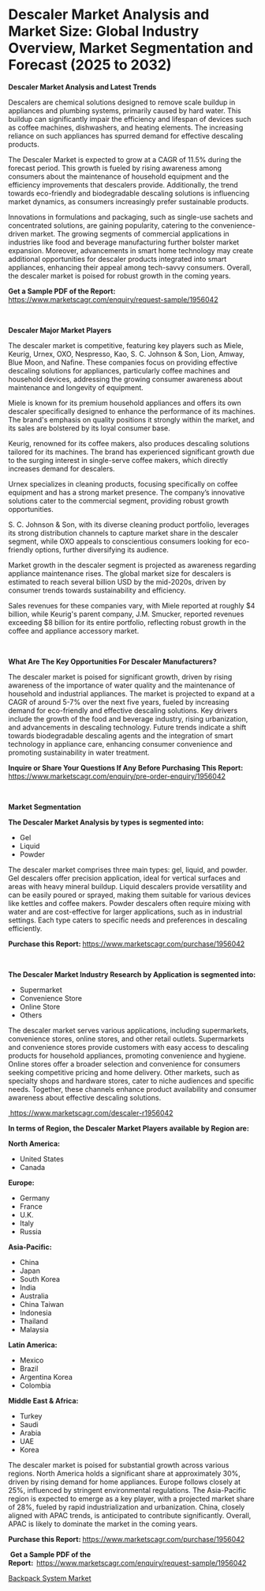 <p><h1>Descaler Market Analysis and Market Size: Global Industry Overview, Market Segmentation and Forecast (2025 to 2032)</h1></p><p><strong>Descaler Market Analysis and Latest Trends</strong></p>
<p><p>Descalers are chemical solutions designed to remove scale buildup in appliances and plumbing systems, primarily caused by hard water. This buildup can significantly impair the efficiency and lifespan of devices such as coffee machines, dishwashers, and heating elements. The increasing reliance on such appliances has spurred demand for effective descaling products.</p><p>The Descaler Market is expected to grow at a CAGR of 11.5% during the forecast period. This growth is fueled by rising awareness among consumers about the maintenance of household equipment and the efficiency improvements that descalers provide. Additionally, the trend towards eco-friendly and biodegradable descaling solutions is influencing market dynamics, as consumers increasingly prefer sustainable products. </p><p>Innovations in formulations and packaging, such as single-use sachets and concentrated solutions, are gaining popularity, catering to the convenience-driven market. The growing segments of commercial applications in industries like food and beverage manufacturing further bolster market expansion. Moreover, advancements in smart home technology may create additional opportunities for descaler products integrated into smart appliances, enhancing their appeal among tech-savvy consumers. Overall, the descaler market is poised for robust growth in the coming years.</p></p>
<p><strong>Get a Sample PDF of the Report:&nbsp;</strong> <a href="https://www.marketscagr.com/enquiry/request-sample/1956042?utm_campaign=2097&utm_medium=2&utm_source=Github&utm_content=ia&utm_term=07022025&utm_id=descaler">https://www.marketscagr.com/enquiry/request-sample/1956042</a></p>
<p>&nbsp;</p>
<p><strong>Descaler Major Market Players</strong></p>
<p><p>The descaler market is competitive, featuring key players such as Miele, Keurig, Urnex, OXO, Nespresso, Kao, S. C. Johnson & Son, Lion, Amway, Blue Moon, and Nafine. These companies focus on providing effective descaling solutions for appliances, particularly coffee machines and household devices, addressing the growing consumer awareness about maintenance and longevity of equipment.</p><p>Miele is known for its premium household appliances and offers its own descaler specifically designed to enhance the performance of its machines. The brand's emphasis on quality positions it strongly within the market, and its sales are bolstered by its loyal consumer base.</p><p>Keurig, renowned for its coffee makers, also produces descaling solutions tailored for its machines. The brand has experienced significant growth due to the surging interest in single-serve coffee makers, which directly increases demand for descalers.</p><p>Urnex specializes in cleaning products, focusing specifically on coffee equipment and has a strong market presence. The company’s innovative solutions cater to the commercial segment, providing robust growth opportunities.</p><p>S. C. Johnson & Son, with its diverse cleaning product portfolio, leverages its strong distribution channels to capture market share in the descaler segment, while OXO appeals to conscientious consumers looking for eco-friendly options, further diversifying its audience.</p><p>Market growth in the descaler segment is projected as awareness regarding appliance maintenance rises. The global market size for descalers is estimated to reach several billion USD by the mid-2020s, driven by consumer trends towards sustainability and efficiency.</p><p>Sales revenues for these companies vary, with Miele reported at roughly $4 billion, while Keurig's parent company, J.M. Smucker, reported revenues exceeding $8 billion for its entire portfolio, reflecting robust growth in the coffee and appliance accessory market.</p></p>
<p>&nbsp;</p>
<p><strong>What Are The Key Opportunities For Descaler Manufacturers?</strong></p>
<p><p>The descaler market is poised for significant growth, driven by rising awareness of the importance of water quality and the maintenance of household and industrial appliances. The market is projected to expand at a CAGR of around 5-7% over the next five years, fueled by increasing demand for eco-friendly and effective descaling solutions. Key drivers include the growth of the food and beverage industry, rising urbanization, and advancements in descaling technology. Future trends indicate a shift towards biodegradable descaling agents and the integration of smart technology in appliance care, enhancing consumer convenience and promoting sustainability in water treatment.</p></p>
<p><strong>Inquire or Share Your Questions If Any Before Purchasing This Report:</strong> <a href="https://www.marketscagr.com/enquiry/pre-order-enquiry/1956042?utm_campaign=2097&utm_medium=2&utm_source=Github&utm_content=ia&utm_term=07022025&utm_id=descaler">https://www.marketscagr.com/enquiry/pre-order-enquiry/1956042</a></p>
<p>&nbsp;</p>
<p><strong>Market Segmentation</strong></p>
<p><strong>The Descaler Market Analysis by types is segmented into:</strong></p>
<p><ul><li>Gel</li><li>Liquid</li><li>Powder</li></ul></p>
<p><p>The descaler market comprises three main types: gel, liquid, and powder. Gel descalers offer precision application, ideal for vertical surfaces and areas with heavy mineral buildup. Liquid descalers provide versatility and can be easily poured or sprayed, making them suitable for various devices like kettles and coffee makers. Powder descalers often require mixing with water and are cost-effective for larger applications, such as in industrial settings. Each type caters to specific needs and preferences in descaling efficiently.</p></p>
<p><strong>Purchase this Report:&nbsp;</strong><a href="https://www.marketscagr.com/purchase/1956042?utm_campaign=2097&utm_medium=2&utm_source=Github&utm_content=ia&utm_term=07022025&utm_id=descaler">https://www.marketscagr.com/purchase/1956042</a></p>
<p>&nbsp;</p>
<p><strong>The Descaler Market Industry Research by Application is segmented into:</strong></p>
<p><ul><li>Supermarket</li><li>Convenience Store</li><li>Online Store</li><li>Others</li></ul></p>
<p><p>The descaler market serves various applications, including supermarkets, convenience stores, online stores, and other retail outlets. Supermarkets and convenience stores provide customers with easy access to descaling products for household appliances, promoting convenience and hygiene. Online stores offer a broader selection and convenience for consumers seeking competitive pricing and home delivery. Other markets, such as specialty shops and hardware stores, cater to niche audiences and specific needs. Together, these channels enhance product availability and consumer awareness about effective descaling solutions.</p></p>
<p><a href="https://www.marketscagr.com/descaler-r1956042?utm_campaign=2097&utm_medium=2&utm_source=Github&utm_content=ia&utm_term=07022025&utm_id=descaler">&nbsp;https://www.marketscagr.com/descaler-r1956042</a></p>
<p><strong>In terms of Region, the Descaler Market Players available by Region are:</strong></p>
<p>
    <p> <strong> North America: </strong>
        <ul>
            <li>United States</li>
            <li>Canada</li>
        </ul>
        </p> 
    <p> <strong> Europe: </strong>
        <ul>
            <li>Germany</li>
            <li>France</li>
            <li>U.K.</li>
            <li>Italy</li>
            <li>Russia</li>
        </ul>
        </p> 
    <p> <strong> Asia-Pacific: </strong>
        <ul>
            <li>China</li>
            <li>Japan</li>
            <li>South Korea</li>
            <li>India</li>
            <li>Australia</li>
            <li>China Taiwan</li>
            <li>Indonesia</li>
            <li>Thailand</li>
            <li>Malaysia</li>
        </ul>
        </p> 
    <p> <strong> Latin America: </strong>
        <ul>
            <li>Mexico</li>
            <li>Brazil</li>
            <li>Argentina Korea</li>
            <li>Colombia</li>
        </ul>
        </p> 
    <p> <strong> Middle East & Africa: </strong>
        <ul>
            <li>Turkey</li>
            <li>Saudi</li>
            <li>Arabia</li>
            <li>UAE</li>
            <li>Korea</li>
        </ul>
    </p>
    </p>
<p><p>The descaler market is poised for substantial growth across various regions. North America holds a significant share at approximately 30%, driven by rising demand for home appliances. Europe follows closely at 25%, influenced by stringent environmental regulations. The Asia-Pacific region is expected to emerge as a key player, with a projected market share of 28%, fueled by rapid industrialization and urbanization. China, closely aligned with APAC trends, is anticipated to contribute significantly. Overall, APAC is likely to dominate the market in the coming years.</p></p>
<p><strong>Purchase this Report: </strong><a href="https://www.marketscagr.com/purchase/1956042?utm_campaign=2097&utm_medium=2&utm_source=Github&utm_content=ia&utm_term=07022025&utm_id=descaler">https://www.marketscagr.com/purchase/1956042</a></p>
<p>&nbsp;<strong>Get a Sample PDF of the Report:&nbsp;&nbsp;</strong><a href="https://www.marketscagr.com/enquiry/request-sample/1956042?utm_campaign=2097&utm_medium=2&utm_source=Github&utm_content=ia&utm_term=07022025&utm_id=descaler">https://www.marketscagr.com/enquiry/request-sample/1956042</a></p>
<p><strong></strong></p>
<p><p><a href="https://github.com/lylyparadise/Market-Research-Report-List-6/blob/main/backpack-system-market.md?utm_campaign=2097&utm_medium=2&utm_source=Github&utm_content=ia&utm_term=07022025&utm_id=descaler">Backpack System Market</a></p></p>
